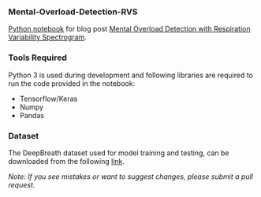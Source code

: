### Mental-Overload-Detection-RVS

<p>
<a href="https://github.com/aqibsaeed/Mental-Overload-Detection-RVS/blob/master/Mental%20Overload%20Detection%20with%20Respiration%20Variability%20Spectrogram.ipynb">Python notebook</a> for blog post <a href="http://aqibsaeed.github.io/2018-01-19-mental-overload-detection-with-respiration-variability-spectrogram/">Mental Overload Detection with Respiration Variability Spectrogram</a>.
</p>

### Tools Required

Python 3 is used during development and following libraries are required to run the code provided in the notebook:
* Tensorflow/Keras
* Numpy
* Pandas

### Dataset

The DeepBreath dataset used for model training and testing, can be downloaded from the following [link](
http://youngjuncho.com/datasets/).


<i>Note: If you see mistakes or want to suggest changes, please submit a pull request.</i>

